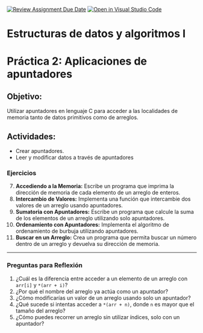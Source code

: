 [![Review Assignment Due Date](https://classroom.github.com/assets/deadline-readme-button-22041afd0340ce965d47ae6ef1cefeee28c7c493a6346c4f15d667ab976d596c.svg)](https://classroom.github.com/a/NqAm2fXv)
[![Open in Visual Studio Code](https://classroom.github.com/assets/open-in-vscode-2e0aaae1b6195c2367325f4f02e2d04e9abb55f0b24a779b69b11b9e10269abc.svg)](https://classroom.github.com/online_ide?assignment_repo_id=18299630&assignment_repo_type=AssignmentRepo)
# Estructuras de datos y algoritmos I

# Práctica 2: Aplicaciones de apuntadores

## Objetivo:
Utilizar apuntadores en lenguaje C para acceder a las localidades de memoria tanto de
datos primitivos como de arreglos.

## Actividades:
* Crear apuntadores.
* Leer y modificar datos a través de apuntadores



### Ejercicios
7. **Accediendo a la Memoria:** Escribe un programa que imprima la dirección de memoria de cada elemento de un arreglo de enteros.
8. **Intercambio de Valores:** Implementa una función que intercambie dos valores de un arreglo usando apuntadores.
9. **Sumatoria con Apuntadores:** Escribe un programa que calcule la suma de los elementos de un arreglo utilizando solo apuntadores.
10. **Ordenamiento con Apuntadores:** Implementa el algoritmo de ordenamiento de burbuja utilizando apuntadores.
11. **Buscar en un Arreglo:** Crea un programa que permita buscar un número dentro de un arreglo y devuelva su dirección de memoria.

---

### Preguntas para Reflexión
1. ¿Cuál es la diferencia entre acceder a un elemento de un arreglo con `arr[i]` y `*(arr + i)`?
2. ¿Por qué el nombre del arreglo ya actúa como un apuntador?
3. ¿Cómo modificarías un valor de un arreglo usando solo un apuntador?
4. ¿Qué sucede si intentas acceder a `*(arr + n)`, donde `n` es mayor que el tamaño del arreglo?
5. ¿Cómo puedes recorrer un arreglo sin utilizar índices, solo con un apuntador?
